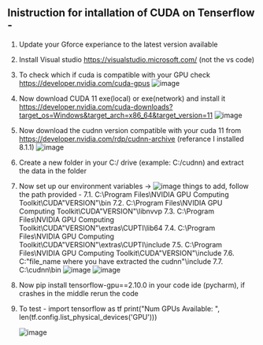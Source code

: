 ## Inistruction for intallation of CUDA on Tenserflow -
1. Update your Gforce experiance to the latest version available
2. Install Visual studio https://visualstudio.microsoft.com/ (not the vs code)
3. To check which if cuda is compatible with your GPU check https://developer.nvidia.com/cuda-gpus
   ![image](https://github.com/yash733/Tenserflow-cuda-installation/assets/100533686/c4f30190-9df8-4450-b830-df58968767cb)

4. Now download CUDA 11 exe(local) or exe(network) and install it https://developer.nvidia.com/cuda-downloads?target_os=Windows&target_arch=x86_64&target_version=11
   ![image](https://github.com/yash733/Tenserflow-cuda-installation/assets/100533686/1dbd1855-5aae-44c3-807d-93812cd3feee)

5. Now download the cudnn version compatible with your cuda 11 from https://developer.nvidia.com/rdp/cudnn-archive (referance I installed 8.1.1)
   ![image](https://github.com/yash733/Tenserflow-cuda-installation/assets/100533686/47a567a7-9b00-4e4e-955f-22824bee07f0)
 
6. Create a new folder in your C:/ drive (example: C:/cudnn) and extract the data in the folder
7. Now set up our environment variables ->
   ![image](https://github.com/yash733/Tenserflow-cuda-installation/assets/100533686/e6585cd3-9c34-4269-9916-787f9246567d)
   things to add, follow the path provided -
   7.1. C:\Program Files\NVIDIA GPU Computing Toolkit\CUDA\"VERSION"\bin
   7.2. C:\Program Files\NVIDIA GPU Computing Toolkit\CUDA\"VERSION"\libnvvp
   7.3. C:\Program Files\NVIDIA GPU Computing Toolkit\CUDA\"VERSION"\extras\CUPTI\lib64
   7.4. C:\Program Files\NVIDIA GPU Computing Toolkit\CUDA\"VERSION"\extras\CUPTI\include
   7.5. C:\Program Files\NVIDIA GPU Computing Toolkit\CUDA\"VERSION"\include
   7.6. C:\"file_name where you have extracted the cudnn"\include
   7.7. C:\cudnn\bin
   ![image](https://github.com/yash733/Tenserflow-cuda-installation/assets/100533686/fb2f0423-f695-415e-b55b-118da0125b9b)
   ![image](https://github.com/yash733/Tenserflow-cuda-installation/assets/100533686/facd0699-3c59-4191-97d7-44ef3c1f6ca9)

8. Now pip install tensorflow-gpu==2.10.0 in your code ide (pycharm), if crashes in the middle rerun the code
9. To test - 
   import tensorflow as tf
   print("Num GPUs Available: ", len(tf.config.list_physical_devices('GPU')))
   
   ![image](https://github.com/yash733/Tenserflow-cuda-installation/assets/100533686/72a5fc9d-465b-402a-926d-09040311b4f1)


